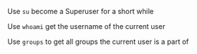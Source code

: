 Use `su` become a Superuser for a short while

Use `whoami` get the username of the current user

Use `groups` to get all groups the current user is a part of
